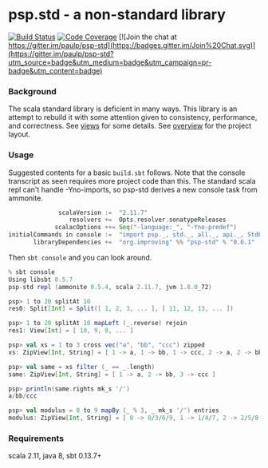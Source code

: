 psp.std - a non-standard library
================================

[![Build Status](https://travis-ci.org/paulp/psp-std.svg?branch=master)](https://travis-ci.org/paulp/psp-std) [![Code Coverage](http://codecov.io/github/paulp/psp-std/coverage.svg?branch=master)](http://codecov.io/github/paulp/psp-std?branch=master) [![Join the chat at https://gitter.im/paulp/psp-std](https://badges.gitter.im/Join%20Chat.svg)](https://gitter.im/paulp/psp-std?utm_source=badge&utm_medium=badge&utm_campaign=pr-badge&utm_content=badge)

### Background

The scala standard library is deficient in many ways. This library is an attempt to rebuild it with some attention given to consistency, performance, and correctness. See [views](doc/views.md) for some details. See [overview](doc/overview.md) for the project layout.

### Usage

Suggested contents for a basic `build.sbt` follows. Note that the console transcript as seen requires more project code than this. The standard scala repl can't handle -Yno-imports, so psp-std derives a new console task from ammonite.

```scala
              scalaVersion :=  "2.11.7"
                 resolvers +=  Opts.resolver.sonatypeReleases
             scalacOptions ++= Seq("-language:_", "-Yno-predef")
initialCommands in console :=  "import psp._, std._, all._, api._, StdEq._, StdShow._"
       libraryDependencies +=  "org.improving" %% "psp-std" % "0.6.1"
```

Then `sbt console` and you can look around.
```scala
% sbt console
Using libsbt 0.5.7
psp-std repl (ammonite 0.5.4, scala 2.11.7, jvm 1.8.0_72)

psp> 1 to 20 splitAt 10
res0: Split[Int] = Split([ 1, 2, 3, ... ], [ 11, 12, 13, ... ])

psp> 1 to 20 splitAt 10 mapLeft (_.reverse) rejoin
res1: View[Int] = [ 10, 9, 8, ... ]

psp> val xs = 1 to 3 cross vec("a", "bb", "ccc") zipped
xs: ZipView[Int, String] = [ 1 -> a, 1 -> bb, 1 -> ccc, 2 -> a, 2 -> bb, 2 -> ccc, 3 -> a, 3 -> bb, 3 -> ccc ]

psp> val same = xs filter (_ == _.length)
same: ZipView[Int, String] = [ 1 -> a, 2 -> bb, 3 -> ccc ]

psp> println(same.rights mk_s '/')
a/bb/ccc

psp> val modulus = 0 to 9 mapBy (_ % 3, _ mk_s '/') entries
modulus: ZipView[Int, String] = [ 0 -> 0/3/6/9, 1 -> 1/4/7, 2 -> 2/5/8 ]
```

### Requirements

scala 2.11, java 8, sbt 0.13.7+

